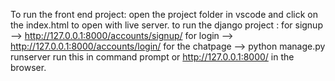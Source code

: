 To run the front end project: open the project folder in vscode and click on the index.html to open with live server.
to run the django project :
for signup --> http://127.0.0.1:8000/accounts/signup/
for login --> http://127.0.0.1:8000/accounts/login/
for the chatpage --> python manage.py runserver run this in command prompt 
                      or http://127.0.0.1:8000/ in the browser.
